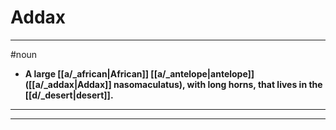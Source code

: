 # Addax
---
#noun
- **A large [[a/_african|African]] [[a/_antelope|antelope]] ([[a/_addax|Addax]] nasomaculatus), with long horns, that lives in the [[d/_desert|desert]].**
---
---

